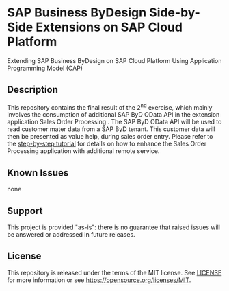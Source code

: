 # SAP Business ByDesign Side-by-Side Extensions on SAP Cloud Platform
Extending SAP Business ByDesign on SAP Cloud Platform Using Application Programming Model (CAP) 
## Description 
This repository contains the final result of the 2<sup>nd</sup> exercise, which mainly involves the consumption of additional SAP ByD OData API in the extension application Sales Order Processing . The SAP ByD OData API will be used to read customer mater data from a SAP ByD tenant. This customer data will then be presented as value help, during sales order entry.
Please refer to the [step-by-step tutorial](https://github.wdf.sap.corp/D034669/SAP-Business-ByDesign-Side-by-Side-Extensions-on-SAP-Cloud-Platform/blob/master/README.md) for details on how to enhance the Sales Order Processing application with  additional remote service.
## Known Issues
none
## Support
This project is provided "as-is": there is no guarantee that raised issues will be answered or addressed in future releases.
## License
This repository is released under the terms of the MIT license. See [LICENSE](https://github.com/B1SA/hackathon/blob/master/LICENSE) for more information or see https://opensource.org/licenses/MIT.
